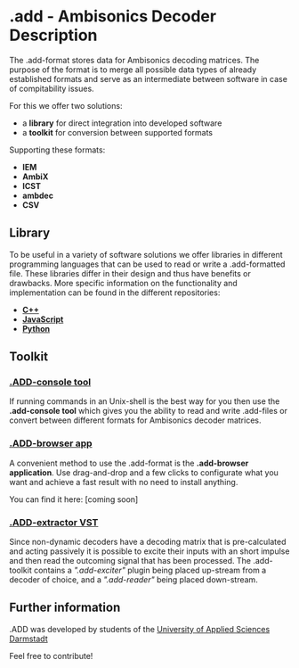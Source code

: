 .add - Ambisonics Decoder Description
========

The .add-format stores data for Ambisonics decoding matrices. The purpose of the format is to merge all possible data types of already established formats and serve as an intermediate between software in case of compitability issues.

For this we offer two solutions: 
* a **library** for direct integration into developed software
* a **toolkit** for conversion between supported formats

Supporting these formats:
* **IEM**
* **AmbiX**
* **ICST**
* **ambdec**
* **CSV**

Library
--------

To be useful in a variety of software solutions we offer libraries in different programming languages that can be used to read or write a .add-formatted file. These libraries differ in their design and thus have benefits or drawbacks. More specific information on the functionality and implementation can be found in the different repositories:

* [**C++**][rep_lib_cpp]
* [**JavaScript**][rep_lib_js]
* [**Python**][rep_lib_py]


**Toolkit**
--------

### [.ADD-console tool][rep_tool_console]

If running commands in an Unix-shell is the best way for you then use the **.add-console tool** which gives you the ability to read and write .add-files or convert between different formats for Ambisonics decoder matrices. 


### [.ADD-browser app][rep_tool_browser]

A convenient method to use the .add-format is the **.add-browser application**. Use drag-and-drop and a few clicks to configurate what you want and achieve a fast result with no need to install anything.

You can find it here: [coming soon]


### [.ADD-extractor VST][rep_tool_extractor]

Since non-dynamic decoders have a decoding matrix that is pre-calculated and acting passively it is possible to excite their inputs with an short impulse and then read the outcoming signal that has been processed. The .add-toolkit contains a *".add-exciter"* plugin being placed up-stream from a decoder of choice, and a *".add-reader"* being placed down-stream. 


Further information
--------

.ADD was developed by students of the [University of Applied Sciences Darmstadt](https://h-da.de/ "h_da - University of Applied Sciences Darmstadt")

Feel free to contribute!





[rep_all]: https://github.com/smp-3d	"dotadd Overview"

[rep_lib_py]:https://github.com/smp-3d/dotadd.py	".ADD Python - dotadd.py repository"
[rep_lib_js]:https://github.com/smp-3d/dotadd.js	".ADD JavaScript - dotadd.js repository"
[rep_lib_cpp]:https://github.com/smp-3d/libdotadd	".ADD C++ - libdotadd repository"
[rep_lib_m]:https://github.com/smp-3d/dotadd.m	"ADD MatLab - dotadd.m repository"

[rep_tool_console]:https://github.com/smp-3d/dotadd.tools	".ADD-console tool"
[rep_tool_browser]:https://github.com/smp-3d/dotadd-online-converter	".ADD-browser app"
[rep_tool_extractor]:https://github.com/smp-3d/dotadd-dec-ripper	".ADD-extractor VST"
